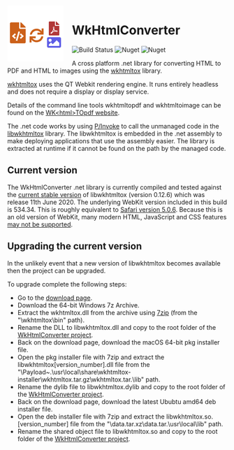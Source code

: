 <img align="left" style="padding-right:20px" width="128" height="128" src="WkHtmlConverter/WkHtmlConverter/NuGet/icon.png" />

# WkHtmlConverter

![Build Status](https://dev.azure.com/sixsideddice/SixSidedDice/_apis/build/status/WkHtmlConverterProd?branchName=main)
![Nuget](https://img.shields.io/nuget/dt/WkHtmlConverter)
![Nuget](https://img.shields.io/nuget/v/WkHtmlConverter)

A cross platform .net library for converting HTML to PDF and HTML to images using 
the [wkhtmltox](https://github.com/wkhtmltopdf/wkhtmltopdf) library.

[wkhtmltox](https://github.com/wkhtmltopdf/wkhtmltopdf) uses the QT Webkit rendering engine. It runs entirely headless and does not require a display or display service.

Details of the command line tools wkhtmltopdf and wkhtmltoimage can be found on the [WK&lt;html&gt;TOpdf website](https://wkhtmltopdf.org/).

The .net code works by using [P/Invoke](https://docs.microsoft.com/en-us/dotnet/standard/native-interop/pinvoke) to call the unmanaged code in the [libwkhtmltox](https://wkhtmltopdf.org/libwkhtmltox/) library. 
The libwkhtmltox is embedded in the .net assembly to make deploying applications that use the assembly easier. 
The library is extracted at runtime if it cannot be found on the path by the managed code. 

## Current version



The WkHtmlConverter .net library is currently compiled and tested against the [current stable version](https://wkhtmltopdf.org/downloads.html) of 
libwkhtmltox (version 0.12.6) which was release 11th June 2020. The underlying WebKit version included in this build is 534.34.
This is roughly equivalent to [Safari version 5.0.6](https://en.wikipedia.org/wiki/Safari_version_history#Safari_5).
Because this is an old version of WebKit, many modern HTML, JavaScript and CSS features [may not be supported](https://caniuse.com/?compare=safari+5&compareCats=all).

## Upgrading the current version
In the unlikely event that a new version of libwkhtmltox becomes available then the project can be upgraded.

To upgrade complete the following steps:
 - Go to the [download page](https://wkhtmltopdf.org/downloads.html).
 - Download the 64-bit Windows 7z Archive.
 - Extract the wkhtmltox.dll from the archive using [7zip](https://www.7-zip.org/) (from the "\wkhtmltox\bin\" path).
 - Rename the DLL to libwkhtmltox.dll and copy to the root folder of the  [WkHtmlConverter project](https://github.com/LeeSanderson/WkHtmlConverter/tree/main/WkHtmlConverter/WkHtmlConverter).
 - Back on the download page, download the macOS 64-bit pkg installer file.
 - Open the pkg installer file with 7zip and extract the libwkhtmltox[version_number].dll file from the "\Payload~\.\usr\local\share\wkhtmltox-installer\wkhtmltox.tar.gz\wkhtmltox.tar\.\lib\" path.
- Rename the dylib file to libwkhtmltox.dylib and copy to the root folder of the  [WkHtmlConverter project](https://github.com/LeeSanderson/WkHtmlConverter/tree/main/WkHtmlConverter/WkHtmlConverter).
 - Back on the download page, download the latest Ububtu amd64 deb installer file.
 - Open the deb installer file with 7zip and extract the libwkhtmltox.so.[version_number] file from the "\data.tar.xz\data.tar\.\usr\local\lib\" path.
- Rename the shared object file to libwkhtmltox.so and copy to the root folder of the  [WkHtmlConverter project](https://github.com/LeeSanderson/WkHtmlConverter/tree/main/WkHtmlConverter/WkHtmlConverter).
